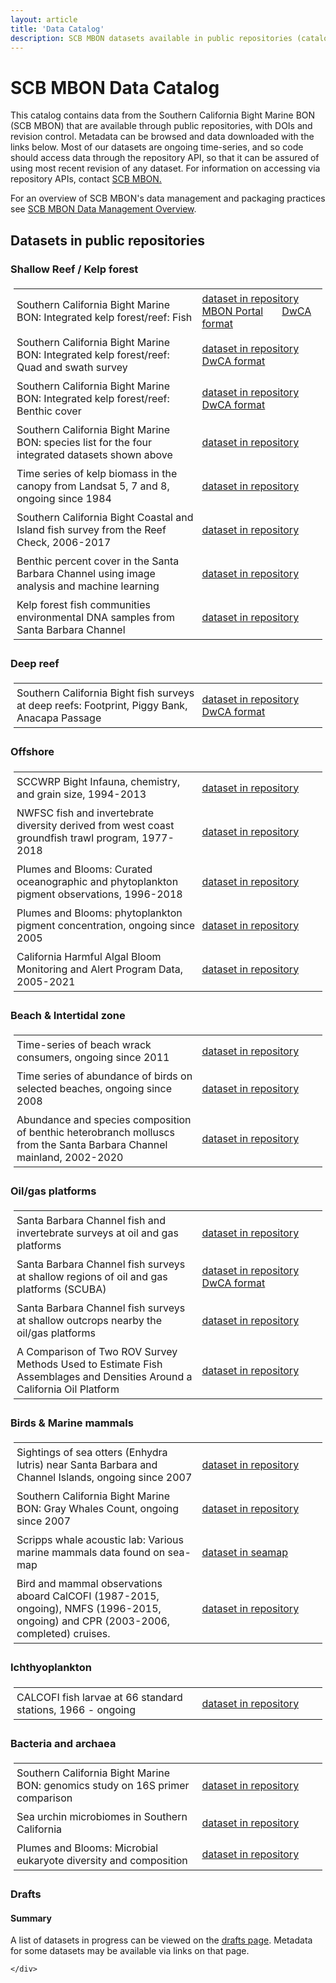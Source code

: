 ```yaml
---
layout: article
title: 'Data Catalog'
description: SCB MBON datasets available in public repositories (catalog/index)
---
```

<div id="scoped-content">
    <style type="text/css" scoped>
        table, td,th{
        border: none; 
        padding: 5px;
        text-align: left;}
        table.figs td, table.figs { border: none; } 
        table.dataset_descr td, table.dataset_descr {border:none;width:100%;}
        table.dataset_descr td.ds_title { width: 60%; }
        table.dataset_descr td.ds_link { width: 10%; }
    </style>
    <!-- close this div below the point where you want these style rules to apply, eg, bottom of the page. -->
    <h1>SCB MBON Data Catalog</h1>
    <p>This catalog contains data from the Southern California Bight Marine BON (SCB MBON) that are available through public repositories, with DOIs and revision control. Metadata can be browsed and data downloaded with the links below. Most of our datasets are ongoing time-series, and so code should access data through the repository
     API, so that it can be assured of using most recent revision of any dataset. For information on accessing via repository APIs, contact <a href="mailto:sbcbon@msi.ucsb.edu">SCB MBON.</a></p>
     <p>For an overview of SCB MBON's data management and packaging practices see <a href="../overview/">SCB MBON Data Management Overview</a>.</p>

<h2>Datasets in public repositories</h2>

<h3>Shallow Reef / Kelp forest</h3>
<table class="dataset_descr">
        <tr>
            <td class="ds_title">Southern California Bight Marine BON: Integrated kelp forest/reef: Fish</td> 
            <td><a href="https://portal.edirepository.org/nis/mapbrowse?scope=edi&identifier=5">dataset in repository</a>&nbsp;&nbsp;&nbsp;&nbsp;&nbsp;&nbsp;&nbsp;
            <a href="https://mbon.ioos.us/?ls=3789e3a6-3c07-50f4-6a03-f285aff943ae#map">MBON Portal</a>&nbsp;&nbsp;&nbsp;&nbsp;&nbsp;&nbsp;
            <a href="https://portal.edirepository.org/nis/mapbrowse?scope=edi&identifier=488">DwCA format</a></td>
        </tr>
        <tr>
            <td class="ds_title">Southern California Bight Marine BON: Integrated kelp forest/reef: Quad and swath survey</td>
            <td><a href="https://portal.edirepository.org/nis/mapbrowse?scope=edi&identifier=6">dataset in repository</a>&nbsp;&nbsp;&nbsp;&nbsp;&nbsp;&nbsp;
            <a href="https://portal.edirepository.org/nis/mapbrowse?scope=edi&identifier=491">DwCA format</a></td>
       </tr>
       <tr>
            <td class="ds_title">Southern California Bight Marine BON: Integrated kelp forest/reef: Benthic cover</td>
            <td><a href="https://portal.edirepository.org/nis/mapbrowse?scope=edi&identifier=3">dataset in repository</a>&nbsp;&nbsp;&nbsp;&nbsp;&nbsp;&nbsp;
            <a href="https://portal.edirepository.org/nis/mapbrowse?scope=edi&identifier=490">DwCA format</a></td>
       </tr>
       <tr>
            <td class="ds_title">Southern California Bight Marine BON: species list for the four integrated datasets shown above</td>
            <td><a href="https://portal.edirepository.org/nis/mapbrowse?scope=edi&identifier=7">dataset in repository</a></td>
       </tr>
       <tr>
            <td class="ds_title">Time series of kelp biomass in the canopy from Landsat 5, 7 and 8, ongoing since 1984</td>
            <td><a href="https://portal.edirepository.org/nis/mapbrowse?scope=knb-lter-sbc&identifier=74">dataset in repository</a></td>
       </tr>
       <tr>
            <td class="ds_title">Southern California Bight Coastal and Island fish survey from the Reef Check, 2006-2017</td>
            <td><a href="https://portal.edirepository.org/nis/mapbrowse?scope=edi&identifier=141">dataset in repository</a></td>
       </tr>
       <tr>
            <td class="ds_title">Benthic percent cover in the Santa Barbara Channel using image analysis and machine learning</td>
            <td><a href="https://portal.edirepository.org/nis/mapbrowse?scope=edi&identifier=484">dataset in repository</a></td>
       </tr>
        <tr>
            <td class="ds_title">Kelp forest fish communities environmental DNA samples from Santa Barbara Channel</td>
            <td><a href="https://portal.edirepository.org/nis/mapbrowse?scope=edi&identifier=1132">dataset in repository</a></td>
       </tr>
</table>


<h3>Deep reef</h3>

<table class="dataset_descr">
        <tr>
            <td class="ds_title">Southern California Bight fish surveys at deep reefs: Footprint, Piggy Bank, Anacapa Passage</td>
            <td><a href="https://portal.edirepository.org/nis/mapbrowse?scope=edi&identifier=110">dataset in repository</a>&nbsp;&nbsp;&nbsp;&nbsp;&nbsp;&nbsp;
            <a href="https://portal.edirepository.org/nis/mapbrowse?scope=edi&identifier=487">DwCA format</a></td>
        </tr>
</table>

<h3>Offshore</h3>

<table class="dataset_descr">
        <tr>
            <td class="ds_title">SCCWRP Bight Infauna, chemistry, and grain size, 1994-2013</td>
            <td><a href="https://portal-s.edirepository.org/nis/mapbrowse?scope=edi&identifier=485">dataset in repository</a></td>
        </tr>
        <tr>
            <td class="ds_title">NWFSC fish and invertebrate diversity derived from west coast groundfish trawl program, 1977-2018</td>
            <td><a href="https://portal.edirepository.org/nis/mapbrowse?scope=edi&identifier=486">dataset in repository</a></td>
         </tr>
         <tr>
            <td class="ds_title">Plumes and Blooms: Curated oceanographic and phytoplankton pigment observations, 1996-2018</td>
            <td><a href="https://portal.edirepository.org/nis/mapbrowse?scope=knb-lter-sbc&identifier=134">dataset in repository</a></td>
         </tr>
         <tr>
            <td class="ds_title">Plumes and Blooms: phytoplankton pigment concentration, ongoing since 2005</td>
            <td><a href="https://portal.edirepository.org/nis/mapbrowse?scope=edi&identifier=1147">dataset in repository</a></td>
         </tr>
         <tr>
            <td class="ds_title">California Harmful Algal Bloom Monitoring and Alert Program Data, 2005-2021</td>
            <td><a href="https://portal.edirepository.org/nis/mapbrowse?scope=edi&identifier=988">dataset in repository</a></td>
         </tr>
</table>

<h3 id="ASL">Beach & Intertidal zone</h3>
<table class="dataset_descr">
        <tr>
            <td class="ds_title">Time-series of beach wrack consumers, ongoing since 2011</td>
            <td><a href="https://portal.edirepository.org/nis/mapbrowse?scope=knb-lter-sbc&identifier=91">dataset in repository</a></td>
        </tr>
        <tr>
            <td class="ds_title">Time series of abundance of birds on selected beaches, ongoing since 2008</td>
            <td><a href="https://portal.edirepository.org/nis/mapbrowse?scope=knb-lter-sbc&identifier=51">dataset in repository</a></td>
        </tr>
          <tr>
            <td class="ds_title">Abundance and species composition of benthic heterobranch molluscs from the Santa Barbara Channel mainland, 2002-2020</td>
            <td><a href="https://portal.edirepository.org/nis/mapbrowse?scope=edi&identifier=646">dataset in repository</a></td>
        </tr>
</table>


<h3>Oil/gas platforms </h3>

<table class="dataset_descr">
        <tr>
            <td class="ds_title">Santa Barbara Channel fish and invertebrate surveys at oil and gas platforms</td>
            <td><a href="https://portal.edirepository.org/nis/mapbrowse?scope=edi&identifier=111">dataset in repository</a></td>
        </tr>
        <tr>
            <td class="ds_title">Santa Barbara Channel fish surveys at shallow regions of oil and gas platforms (SCUBA)</td>
            <td><a href="https://portal.edirepository.org/nis/mapbrowse?scope=edi&identifier=113">dataset in repository</a>&nbsp;&nbsp;&nbsp;&nbsp;&nbsp;&nbsp;
            <a href="https://portal.edirepository.org/nis/mapbrowse?scope=edi&identifier=489">DwCA format</a></td>
        </tr>
        <tr>
            <td class="ds_title">Santa Barbara Channel fish surveys at shallow outcrops nearby the oil/gas platforms </td>
            <td><a href="https://portal.edirepository.org/nis/mapbrowse?scope=edi&identifier=112">dataset in repository</a></td>
        </tr>
        <tr>
            <td class="ds_title">A Comparison of Two ROV Survey Methods Used to Estimate Fish Assemblages and Densities Around a California Oil Platform</td>
            <td><a href="https://portal.edirepository.org/nis/mapbrowse?scope=edi&identifier=470">dataset in repository</a></td>
        </tr>
</table>

<h3>Birds & Marine mammals</h3>

<table class="dataset_descr">
        <tr>
            <td class="ds_title">Sightings of sea otters (Enhydra lutris) near Santa Barbara and Channel Islands, ongoing since 2007</td>
            <td><a href="https://portal.edirepository.org/nis/mapbrowse?scope=knb-lter-sbc&identifier=61">dataset in repository</a></td>
        </tr>
        <tr>
            <td class="ds_title">Southern California Bight Marine BON: Gray Whales Count, ongoing since 2007</td>
            <td><a href="https://portal.edirepository.org/nis/mapbrowse?scope=edi&identifier=257">dataset in repository</a></td>
        </tr>
        <tr>
            <td class="ds_title">Scripps whale acoustic lab: Various marine mammals data found on sea-map </td>
            <td><a href="http://seamap.env.duke.edu/">dataset in seamap</a></td>
        </tr>
        <tr>
            <td class="ds_title">Bird and mammal observations aboard CalCOFI (1987-2015, ongoing), NMFS (1996-2015, ongoing) and CPR (2003-2006, completed) cruises.</td>
            <td><a href="https://portal.edirepository.org/nis/mapbrowse?scope=knb-lter-cce&identifier=255">dataset in repository</a></td>
        </tr>

</table>


<h3>Ichthyoplankton</h3>
 
<table class="dataset_descr">
        <tr>
            <td class="ds_title">CALCOFI fish larvae at 66 standard stations, 1966 - ongoing</td>
            <td><a href="https://portal.edirepository.org/nis/mapbrowse?scope=edi&identifier=109">dataset in repository</a></td>
        </tr>
</table>


<h3>Bacteria and archaea</h3>
<table class="dataset_descr">
        <tr>
            <td class="ds_title">Southern California Bight Marine BON: genomics study on 16S primer comparison</td>
            <td><a href="https://portal.edirepository.org/nis/mapbrowse?scope=edi&identifier=114">dataset in repository</a></td>
        </tr>
        <tr>
            <td class="ds_title">Sea urchin microbiomes in Southern California</td>
            <td><a href="https://portal.edirepository.org/nis/mapbrowse?scope=edi&identifier=702">dataset in repository</a></td>
        </tr>
         <tr>
            <td class="ds_title">Plumes and Blooms: Microbial eukaryote diversity and composition</td>
            <td><a href="https://portal.edirepository.org/nis/mapbrowse?scope=edi&identifier=1135">dataset in repository</a></td>
        </tr>
</table>



<h3>Drafts</h3>
<h4>Summary</h4>
<p>A list of datasets in progress can be viewed on the <a href="../drafts/" target="_blank">drafts page</a>. Metadata for some datasets may be available via links on that page. </p>

    
    </div>


    
